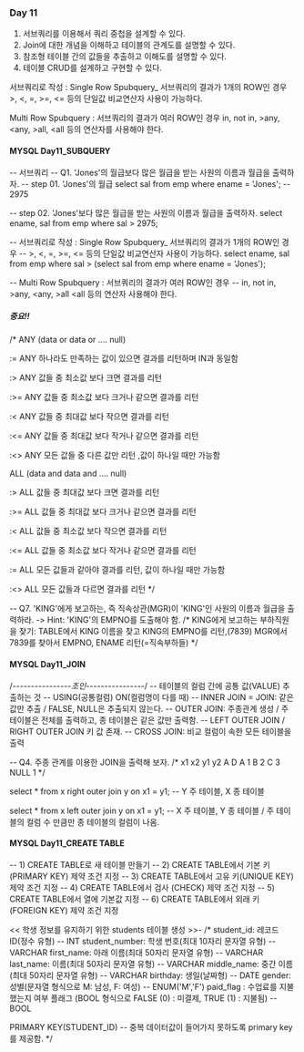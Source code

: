 ### Day 11
1. 서브쿼리를 이용해서 쿼리 중첩을 설계할 수 있다.
2. Join에 대한 개념을 이해하고 테이블의 관계도를 설명할 수 있다.
3. 참조형 테이블 간의 값들을 추출하고 이해도를 설명할 수 있다.
4. 테이블 CRUD를 설계하고 구현할 수 있다.

서브쿼리로 작성 : Single Row Spubquery_ 서브쿼리의 결과가 1개의 ROW인 경우 >, <, =, >=, <= 등의 단일값 비교연산자 사용이 가능하다.

Multi Row Spubquery : 서브쿼리의 결과가 여러 ROW인 경우 in, not in, >any, <any, >all, <all 등의 연산자를 사용해야 한다.


#### MYSQL Day11_SUBQUERY
-- 서브쿼리
-- Q1. 'Jones'의 월급보다 많은 월급을 받는 사원의 이름과 월급을 출력하자.
-- step 01. 'Jones'의 월급
select sal
from emp
where ename = 'Jones'; -- 2975

-- step 02. 'Jones'보다 많은 월급을 받는 사원의 이름과 월급을 출력하자.
select ename, sal
from emp
where sal > 2975;

-- 서브쿼리로 작성 : Single Row Spubquery_ 서브쿼리의 결과가 1개의 ROW인 경우
-- >, <, =, >=, <= 등의 단일값 비교연산자 사용이 가능하다.
select ename, sal
from emp
where sal > (select sal
			from emp
            where ename = 'Jones');

-- Multi Row Spubquery : 서브쿼리의 결과가 여러 ROW인 경우
-- in, not in, >any, <any, >all <all 등의 연산자 사용해야 한다.

##### 중요!!
/*
ANY (data or data or .... null)

 := ANY 	 	 하나라도 만족하는 값이 있으면 결과를 리턴하며 IN과 동일함

 :> ANY 	 	 값들 중 최소값 보다 크면 결과를 리턴

 :>= ANY 	 값들 중 최소값 보다 크거나 같으면 결과를 리턴

 :< ANY 	 	 값들 중 최대값 보다 작으면 결과를 리턴

 :<= ANY 	 값들 중 최대값 보다 작거나 같으면 결과를 리턴

 :<> ANY 	 모든 값들 중 다른 값만 리턴 ,값이 하나일 때만 가능함

ALL (data and data and .... null)

 :> ALL 		 값들 중 최대값 보다 크면 결과를 리턴

 :>= ALL 	 값들 중 최대값 보다 크거나 같으면 결과를 리턴

 :< ALL 	 	 값들 중 최소값 보다 작으면 결과를 리턴
 
 :<= ALL 	 값들 중 최소값 보다 작거나 같으면 결과를 리턴

 := ALL 	 	 모든 값들과 같아야 결과를 리턴, 값이 하나일 때만 가능함

 :<> ALL 	 모든 값들과 다르면 결과를 리턴
*/

-- Q7. 'KING'에게 보고하는, 즉 직속상관(MGR)이 'KING'인 사원의 이름과 월급을 출력하라. -> Hint: 'KING'의 EMPNO를 도출해야 함.
/*
KING에게 보고하는 부하직원을 찾기:
TABLE에서 KING 이름을 찾고
KING의 EMPNO를 리턴,(7839)
MGR에서 7839를 찾아서
EMPNO, ENAME 리턴(=직속부하들)
*/

#### MYSQL Day11_JOIN
/*----------------조인----------------*/
-- 테이블의 컬럼 간에 공통 값(VALUE) 추출하는 것
-- USING(공통컬럼)  ON(컬럼명이 다를 때)
-- INNER JOIN = JOIN: 같은 값만 추출 / FALSE, NULL은 추출되지 않는다.
-- OUTER JOIN: 주종관계 생성 / 주 테이블은 전체를 출력하고, 종 테이블은 같은 값만 출력함.
			--  LEFT OUTER JOIN / RIGHT OUTER JOIN 키 값 존재.
-- CROSS JOIN: 비교 컬럼이 속한 모든 테이블을 출력

-- Q4. 주종 관계를 이용한 JOIN을 출력해 보자.
/*
	x1	x2	y1	 y2
    A	D	A	 1
			B	 2
            C	 3
            NULL 1
*/

select * from x right outer join y on x1 = y1;
-- Y 주 테이블, X 종 테이블

select * from x left outer join y on x1 = y1;
-- X 주 테이블, Y 종 테이블 / 주 테이블의 컬럼 수 만큼만 종 테이블의 컬럼이 나옴.

#### MYSQL Day11_CREATE TABLE
-- 1) CREATE TABLE로 새 테이블 만들기
-- 2) CREATE TABLE에서 기본 키 (PRIMARY KEY) 제약 조건 지정
-- 3) CREATE TABLE에서 고유 키(UNIQUE KEY) 제약 조건 지정
-- 4) CREATE TABLE에서 검사 (CHECK) 제약 조건 지정
-- 5) CREATE TABLE에서 열에 기본값 지정
-- 6) CREATE TABLE에서 외래 키 (FOREIGN KEY) 제약 조건 지정

 << 학생 정보를 유지하기 위한 students 테이블 생성 >>- 
/*
student_id: 레코드 ID(정수 유형) -- INT
student_number: 학생 번호(최대 10자리 문자열 유형) -- VARCHAR
first_name: 아래 이름(최대 50자리 문자열 유형) -- VARCHAR
last_name: 이름(최대 50자리 문자열 유형) -- VARCHAR
middle_name: 중간 이름(최대 50자리 문자열 유형) -- VARCHAR
birthday: 생일(날짜형) -- DATE
gender: 성별(문자열 형식으로 M: 남성, F: 여성) -- ENUM('M','F')
paid_flag : 수업료를 지불했는지 여부 플래그 (BOOL 형식으로 FALSE (0) : 미결제, TRUE (1) : 지불됨) -- BOOL

PRIMARY KEY(STUDENT_ID) -- 중복 데이터값이 들어가지 못하도록 primary key를 제공함.
*/
